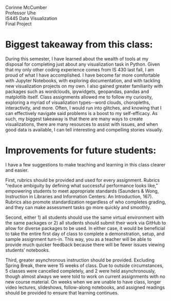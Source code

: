 Corinne McCumber\
Professor Uhe\
IS445 Data Visualization\
Final Project

# Biggest takeaway from this class:
During this semester, I have learned about the wealth of tools at my disposal for completing just about any visualization task in Python. Given that my only other coding experience comes from IS 430 last fall, I am proud of what I have accomplished. I have become far more comfortable with Jupyter Notebooks, with exploring documentation, and with tackling new visualization projects on my own. I also gained greater familiarity with packages such as wordclouds, ipywidgets, geopandas, pandas and matplotlib itself. Class assignments allowed me to follow my curiosity, exploring a myriad of visualization types--word clouds, choropleths, interactivity, and more.  Often, I would run into glitches, and knowing that I can effectively navigate said problems is a boost to my self-efficacy.  As such, my biggest takeaway is that there are many ways to create visualizations, there are many resources to assist with issues, and when good data is available, I can tell interesting and compelling stories visually.

# Improvements for future students:
I have a few suggestions to make teaching and learning in this class clearer and easier.

First, rubrics should be provided and used for every assignment. Rubrics “reduce ambiguity by defining what successful performance looks like,” empowering students to meet appropriate standards (Saunders & Wong, Instruction in Libraries and Information Centers: An Introduction, 167). Rubrics also promote standardization regardless of who completes grading, and they can make assessment tasks go more quickly and smoothly.

Second, either 1) all students should use the same virtual environment with the same packages or 2) all students should submit their work via GitHub to allow for diverse packages to be used. In either case, it would be beneficial to take the entire first day of class to complete a demonstration, setup, and sample assignment turn-in. This way, you as a teacher will be able to provide much quicker feedback because there will be fewer issues viewing students’ notebooks.

Third, greater asynchronous instruction should be provided. Excluding Spring Break, there were 15 weeks of class. Due to outside circumstances, 5 classes were cancelled completely, and 2 were held asynchronously, though almost always we were told to work on current assignments with no new course material. On weeks when we are unable to have class, longer video lectures, slideshows, follow-along notebooks, and assigned readings should be provided to ensure that learning continues.
